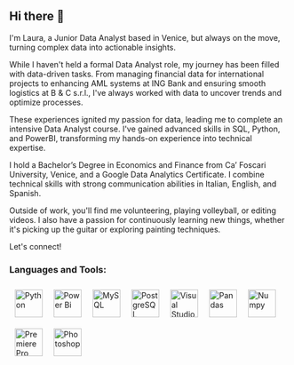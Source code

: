 ## Hi there 👋

I'm Laura, a Junior Data Analyst based in Venice, but always on the move, turning complex data into actionable insights.

While I haven't held a formal Data Analyst role, my journey has been filled with data-driven tasks. From managing financial data for international projects to enhancing AML systems at ING Bank and ensuring smooth logistics at B & C s.r.l., I've always worked with data to uncover trends and optimize processes.

These experiences ignited my passion for data, leading me to complete an intensive Data Analyst course. I've gained advanced skills in SQL, Python, and PowerBI, transforming my hands-on experience into technical expertise.

I hold a Bachelor’s Degree in Economics and Finance from Ca’ Foscari University, Venice, and a Google Data Analytics Certificate. I combine technical skills with strong communication abilities in Italian, English, and Spanish.

Outside of work, you'll find me volunteering, playing volleyball, or editing videos.
I also have a passion for continuously learning new things, whether it's picking up the guitar or exploring painting techniques. 

Let's connect!

<h3 align="left">Languages and Tools:</h3>

<div>  
  <a href="https://www.python.org/" target="_blank"><img style="margin: 10px; display: inline-block;" src="https://profilinator.rishav.dev/skills-assets/python-original.svg" alt="Python" height="50" /></a><!--
  --><a href="https://powerbi.microsoft.com/en-us/" target="_blank"><img style="margin: 10px; display: inline-block;" src="https://profilinator.rishav.dev/skills-assets/powerbi.png" alt="Power Bi" height="50" /></a><!--
  --><a href="https://www.mysql.com/" target="_blank"><img style="margin: 10px; display: inline-block;" src="https://profilinator.rishav.dev/skills-assets/mysql-original-wordmark.svg" alt="MySQL" height="50" /></a><!--
  --><a href="https://www.postgresql.org/" target="_blank"><img style="margin: 10px; display: inline-block;" src="https://profilinator.rishav.dev/skills-assets/postgresql-original-wordmark.svg" alt="PostgreSQL" height="50" /></a><!--
  --><a href="https://code.visualstudio.com/" target="_blank"><img style="margin: 10px; display: inline-block;" src="https://upload.wikimedia.org/wikipedia/commons/5/59/Visual_Studio_Icon_2019.svg" alt="Visual Studio Code" height="50" /></a><!--
  --><a href="https://pandas.pydata.org/" target="_blank"><img style="margin: 10px; display: inline-block;" src="https://upload.wikimedia.org/wikipedia/commons/e/ed/Pandas_logo.svg" alt="Pandas" height="50" /></a><!--
  --><a href="https://numpy.org/" target="_blank"><img style="margin: 10px; display: inline-block;" src="https://upload.wikimedia.org/wikipedia/commons/3/31/NumPy_logo_2020.svg" alt="Numpy" height="50" /></a><!--
  --><a href="https://www.adobe.com/in/products/premiere.html" target="_blank"><img style="margin: 10px; display: inline-block;" src="https://profilinator.rishav.dev/skills-assets/adobepremierepro.png" alt="Premiere Pro" height="50" /></a><!--
  --><a href="https://www.adobe.com/in/products/photoshop.html" target="_blank"><img style="margin: 10px; display: inline-block;" src="https://profilinator.rishav.dev/skills-assets/photoshop-plain.svg" alt="Photoshop" height="50" /></a>
</div>



